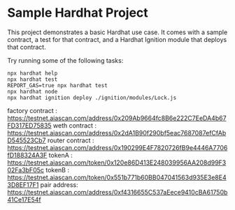 # Sample Hardhat Project

This project demonstrates a basic Hardhat use case. It comes with a sample contract, a test for that contract, and a Hardhat Ignition module that deploys that contract.

Try running some of the following tasks:

```shell
npx hardhat help
npx hardhat test
REPORT_GAS=true npx hardhat test
npx hardhat node
npx hardhat ignition deploy ./ignition/modules/Lock.js
```
factory contract : https://testnet.aiascan.com/address/0x209Ab9664fc8B6e222C7EeDA4b67FD317ED75835
weth contract : https://testnet.aiascan.com/address/0x2dA1B90f290bf5eac7687087efCfAbD545523Cb7
router contract : https://testnet.aiascan.com/address/0x190299E4F7820726fB9e4446A7706fD188324A3F
tokenA : https://testnet.aiascan.com/token/0x120e86D413E248039956AA208d99F302Fa3bF05c
tokenB : https://testnet.aiascan.com/token/0x551b771b60BB047041563d935E3e8E43D8EF17F1
pair address: https://testnet.aiascan.com/address/0xf4316655C537aEece9410cBA61750b41Ce17E54f
